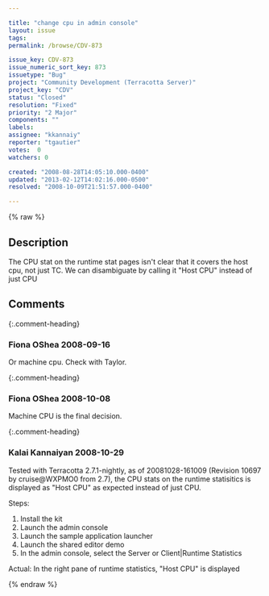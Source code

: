 ```yaml
---

title: "change cpu in admin console"
layout: issue
tags: 
permalink: /browse/CDV-873

issue_key: CDV-873
issue_numeric_sort_key: 873
issuetype: "Bug"
project: "Community Development (Terracotta Server)"
project_key: "CDV"
status: "Closed"
resolution: "Fixed"
priority: "2 Major"
components: ""
labels: 
assignee: "kkannaiy"
reporter: "tgautier"
votes:  0
watchers: 0

created: "2008-08-28T14:05:10.000-0400"
updated: "2013-02-12T14:02:16.000-0500"
resolved: "2008-10-09T21:51:57.000-0400"

---
```




{% raw %}



## Description

<div markdown="1" class="description">

The CPU stat on the runtime stat pages isn't clear that it covers the host cpu, not just TC.  We can disambiguate by calling it "Host CPU" instead of just CPU



</div>

## Comments


{:.comment-heading}
### **Fiona OShea** <span class="date">2008-09-16</span>

<div markdown="1" class="comment">

Or machine cpu. Check  with Taylor.

</div>


{:.comment-heading}
### **Fiona OShea** <span class="date">2008-10-08</span>

<div markdown="1" class="comment">

Machine CPU is the final decision.

</div>


{:.comment-heading}
### **Kalai Kannaiyan** <span class="date">2008-10-29</span>

<div markdown="1" class="comment">

Tested with Terracotta 2.7.1-nightly, as of 20081028-161009 (Revision 10697 by cruise@WXPMO0 from 2.7), the CPU stats on the runtime statisitics is displayed as "Host CPU" as expected instead of just CPU.

Steps:
1. Install the kit
2. Launch the admin console
3. Launch the sample application launcher
4. Launch the shared editor demo
5. In the admin console, select the Server or Client|Runtime Statistics

Actual: In the right pane of runtime statistics, "Host CPU" is displayed



</div>



{% endraw %}
